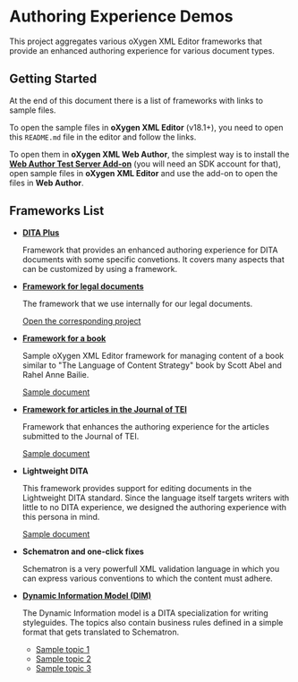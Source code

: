 # Authoring Experience Demos

This project aggregates various oXygen XML Editor frameworks that provide an enhanced authoring experience for various document types.


## Getting Started

At the end of this document there is a list of frameworks with links to sample files.

To open the sample files in **oXygen XML Editor** (v18.1+), you need to open this 
`README.md` file in the editor and follow the links.

To open them in **oXygen XML Web Author**, the simplest way is to install the 
[**Web Author Test Server Add-on**](https://www.oxygenxml.com/oxygen_webapp_add_on.html) 
(you will need an SDK account for that), open sample files in **oXygen XML Editor** 
and use the add-on to open the files in **Web Author**.

## Frameworks List

- [**DITA Plus**](sampleFrameworkExtension/) 
 
   Framework that provides an enhanced authoring experience for DITA documents with some specific convetions. It covers many aspects that can be customized by using a framework.

- [**Framework for legal documents**](legal/)

  The framework that we use internally for our legal documents.
  
  [Open the corresponding project](legal/legal.xpr)

- [**Framework for a book**](languageBook/)
  
  Sample oXygen XML Editor framework for managing content of a book similar to "The Language of Content Strategy" book by Scott Abel and Rahel Anne Bailie.
  
  [Sample document](languageBook/example/TheLanguageOfContentStrategy.xml)
  
- [**Framework for articles in the Journal of TEI**](jteiPlus/)

  Framework that enhances the authoring experience for the articles submitted to the Journal of TEI.

  [Sample document](jteiPlus/samples/JTEI/jtei_8_eide_source/DEMOjtei-8-eide-source.xml)

- **Lightweight DITA**
  
  This framework provides support for editing documents in the Lightweight DITA standard. Since the language itself targets writers with little to no DITA experience, we designed the authoring experience with this persona in mind.

  [Sample document](samples/lightweight.dita)

- **Schematron and one-click fixes**

  Schematron is a very powerfull XML validation language in which you can express various conventions to which the content must adhere.

- [**Dynamic Information Model (DIM)**](dim/)

  The Dynamic Information model is a DITA specialization for writing styleguides. The topics also contain business rules defined in a simple format that gets translated to Schematron.
  
  - [Sample topic 1](dim/test/avoidAttributeInElement/testTopic.dita)
  - [Sample topic 2](dim/test/avoidSemicolumnInListItems/testTopic.dita)
  - [Sample topic 3](dim/test/avoidWordInElement/testTopic.dita)


  
